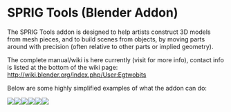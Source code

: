 # SPRIG Tools (Blender Addon)
The SPRIG Tools addon is designed to help artists construct 3D models from mesh pieces, and to build scenes from objects, by moving parts around with precision (often relative to other parts or implied geometry).

The complete manual/wiki is here currently (visit for more info), contact info is listed at the bottom of the wiki page: 
http://wiki.blender.org/index.php/User:Egtwobits

Below are some highly simplified examples of what the addon can do:

<div>
<div style="float:left"><img stlye="width:80px" src="http://wiki.blender.org/uploads/3/35/Axis_rotate_anim.gif"></div>
<div style="float:left"><img stlye="width:80px" src="http://wiki.blender.org/uploads/8/85/Mk_coplanar_anim.gif"></div>
<div style="float:left"><img stlye="width:80px" src="http://wiki.blender.org/uploads/2/23/Mk_collinear_anim.gif"></div>
<div style="float:left"><img stlye="width:80px" src="http://wiki.blender.org/uploads/e/e4/Point_match_anim.gif"></div>
<div style="float:left"><img stlye="width:80px" src="http://wiki.blender.org/uploads/d/d1/Vector_slide_anim.gif"></div>
<div style="float:left"><img stlye="width:80px" src="http://wiki.blender.org/uploads/b/bb/Scale_match_anim.gif"></div>
</div>
